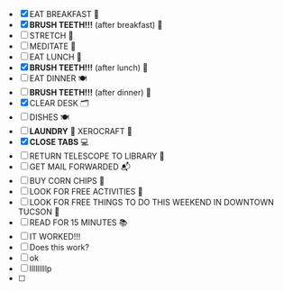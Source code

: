 - [x] EAT BREAKFAST 🍳
- [x] **BRUSH TEETH!!!** (after breakfast) 🦷
- [ ] STRETCH 🤸
- [ ] MEDITATE 🧘
- [ ] EAT LUNCH 🥪
- [x] **BRUSH TEETH!!!** (after lunch) 🦷
- [ ] EAT DINNER 🍽️
- [ ] **BRUSH TEETH!!!** (after dinner) 🦷
- [x] CLEAR DESK 🗂️
- [ ] DISHES 🍽️
- [ ] **LAUNDRY** 👕
XEROCRAFT 🔧
- [x] **CLOSE TABS** 💻
- [ ] RETURN TELESCOPE TO LIBRARY 🔭
- [ ] GET MAIL FORWARDED 📬
- [ ] BUY CORN CHIPS 🌽
- [ ] LOOK FOR FREE ACTIVITIES 🎉
- [ ] LOOK FOR FREE THINGS TO DO THIS WEEKEND IN DOWNTOWN TUCSON 🌵
- [ ] READ FOR 15 MINUTES 📚
- [ ] IT WORKED!!!
- [ ] Does this work?
- [ ] ok
- [ ] lllllllllp
- [ ] 